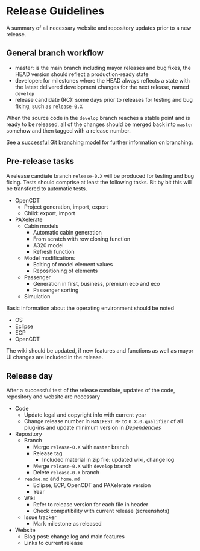# Release Guidelines

A summary of all necessary website and repository updates prior to a new release.


## General branch workflow

* master: is the main branch including mayor releases and bug fixes, the HEAD version should reflect a production-ready state 
* developer: for milestones where the HEAD always reflects a state with the latest delivered development changes for the next release, named `develop`
* release candidate (RC): some days prior to releases for testing and bug fixing, such as `release-0.X`

When the source code in the `develop` branch reaches a stable point and is ready to be released, all of the changes should be merged back into `master` somehow and then tagged with a release number. 

See [a successful Git branching model](http://nvie.com/posts/a-successful-git-branching-model/) for further information on branching.

	
## Pre-release tasks
A release candiate branch `release-0.X` will be produced for testing and bug fixing. Tests should comprise at least the following tasks. Bit by bit this will be transfered to automatic tests.

* OpenCDT
	* Project generation, import, export
	* Child: export, import
* PAXelerate
	* Cabin models
		* Automatic cabin generation
		* From scratch with row cloning function
		* A320 model
		* Refresh function
	* Model modifications
		* Editing of model element values
		* Repositioning of elements
	* Passenger 
		* Generation in first, business, premium eco and eco
		* Passenger sorting
	* Simulation
	
Basic information about the operating environment should be noted

* OS
* Eclipse
* ECP
* OpenCDT

The wiki should be updated, if new features and functions as well as mayor UI changes are included in the release.

	
## Release day
After a successful test of the release candiate, updates of the code, repository and website are necessary

* Code
	* Update legal and copyright info with current year
	* Change release number in `MANIFEST.MF` to `0.X.0.qualifier` of all plug-ins and update minimum version in _Dependencies_
* Repository
	* Branch
		* Merge `release-0.X` with `master` branch
		* Release tag
			* Included material in zip file: updated wiki, change log
		* Merge `release-0.X` with `develop` branch
		* Delete `release-0.X` branch
	* `readme.md` and `home.md`
		* Eclipse, ECP, OpenCDT and PAXelerate version 
		* Year
	* Wiki
		* Refer to release version for each file in header
		* Check compatibility with current release (screenshots)
	* Issue tracker
		* Mark milestone as released
* Website
	* Blog post: change log and main features
	* Links to current release 




